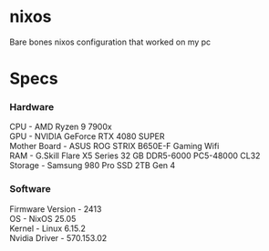# nixos
Bare bones nixos configuration that worked on my pc

# Specs

### Hardware
CPU - AMD Ryzen 9 7900x  
GPU - NVIDIA GeForce RTX 4080 SUPER  
Mother Board - ASUS ROG STRIX B650E-F Gaming Wifi  
RAM - G.Skill Flare X5 Series 32 GB DDR5-6000 PC5-48000 CL32  
Storage - Samsung 980 Pro SSD 2TB Gen 4  

### Software
Firmware Version - 2413  
OS - NixOS 25.05  
Kernel - Linux 6.15.2  
Nvidia Driver - 570.153.02  
